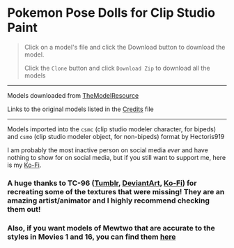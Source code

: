 Pokemon Pose Dolls for Clip Studio Paint
===
> Click on a model's file and click the Download button to download the model.
> 
> Click the `Clone` button and click `Download Zip` to download all the models
---

Models downloaded from [TheModelResource](https://www.models-resource.com/)

Links to the original models listed in the [Credits](https://github.com/Hectoris919/CSP-Pokemon-Models/blob/main/Pokemon%20XY/Credits.md) file

---

Models imported into the `csmc` (clip studio modeler character, for bipeds) and `csmo` (clip studio modeler object, for non-bipeds) format by Hectoris919

I am probably the most inactive person on social media _ever_ and have nothing to show for on social media, but if you still want to support me, here is my [Ko-Fi](https://ko-fi.com/thatlazyartist58126).
 
### A huge thanks to TC-96 ([Tumblr](https://xxtc-96xx.tumblr.com/), [DeviantArt](https://www.deviantart.com/tc-96), [Ko-Fi](https://ko-fi.com/tckofi)) for recreating some of the textures that were missing! They are an amazing artist/animator and I highly recommend checking them out!

### Also, if you want models of Mewtwo that are accurate to the styles in Movies 1 and 16, you can find them [here](https://github.com/Hectoris919/Movie-Accurate-Mewtwo)
